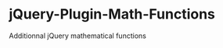 jQuery-Plugin-Math-Functions
============================

Additionnal jQuery mathematical functions